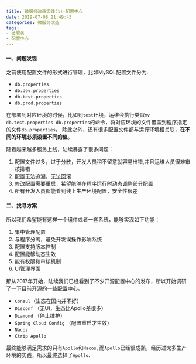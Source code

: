 ```yaml
---
title: 微服务改造实践(1)-配置中心
date: 2019-07-08 21:49:43
categories: 微服务改造
tags:
- 微服务
- 配置中心
---
```

#### 一、问题发现

之前使用配置文件的形式进行管理，比如MySQL配置文件分为:

* `db.properties`
* `db.dev.properties`
* `db.test.properties`
* `db.prod.properties`

在部署到对应环境的时候，比如到`test`环境，运维会执行类似`mv db.test.properties db.properties`的命令，将对应环境的文件覆盖到程序指定的文件`db.properties`。
除此之外，还有很多配置文件都与运行环境相关联，**在不同的环境必须设置不同的值**。
<!--more-->
随着越来越多服务上线，陆续暴露了很多问题：

1. 配置文件过多，过于分散，开发人员稍不留意就容易出错,并且运维人员很难审核排错
2. 配置无法追溯，无法回滚
3. 修改配置需要重启，希望能够在程序运行时动态调整部分配置
4. 所有开发人员都能看到线上生产环境配置，安全性很差

#### 二、找寻方案

所以我们希望能有这样一个组件或者一套系统，能够实现如下功能：

1. 集中管理配置
2. 与程序分离，避免开发误操作影响系统
3. 配置支持版本控制
4. 配置能够动态生效
5. 能有权限和审核机制
6. UI管理界面

那从2017年开始，陆续我们已经看到了不少开源配置中心的发布，所以开始调研了一下目前开源的一些配置中心。

* `Consul`（生态在国内并不好）
* `Disconf` （无UI，生态比Apollo差很多）
* `Diamond` （停止维护）
* `Spring Cloud Config` （配置重启才生效）
* `Nacos` 
* `Ctrip Apollo`

最终能够满足需求的只有`Apollo`和`Nacos`, 而`Apollo`已经很成熟，经历过太多生产环境的实践，所以最终选择了`Apollo`.